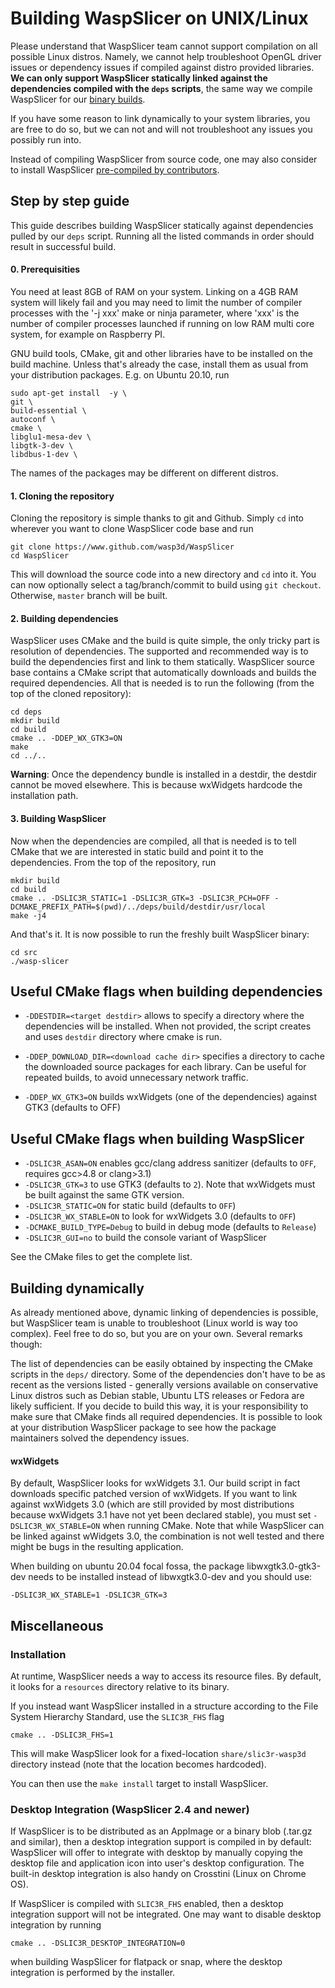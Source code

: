 
# Building WaspSlicer on UNIX/Linux

Please understand that WaspSlicer team cannot support compilation on all possible Linux distros. Namely, we cannot help troubleshoot OpenGL driver issues or dependency issues if compiled against distro provided libraries. **We can only support WaspSlicer statically linked against the dependencies compiled with the `deps` scripts**, the same way we compile WaspSlicer for our [binary builds](https://github.com/wasp3d/WaspSlicer/releases).

If you have some reason to link dynamically to your system libraries, you are free to do so, but we can not and will not troubleshoot any issues you possibly run into.

Instead of compiling WaspSlicer from source code, one may also consider to install WaspSlicer [pre-compiled by contributors](https://github.com/wasp3d/WaspSlicer/wiki/WaspSlicer-on-Linux---binary-distributions).

## Step by step guide

This guide describes building WaspSlicer statically against dependencies pulled by our `deps` script. Running all the listed commands in order should result in successful build.

#### 0. Prerequisities

You need at least 8GB of RAM on your system. Linking on a 4GB RAM system will likely fail and you may need to limit the number of compiler processes with the '-j xxx' make or ninja parameter, where 'xxx' is the number of compiler processes launched if running on low RAM multi core system, for example on Raspberry PI.

GNU build tools, CMake, git and other libraries have to be installed on the build machine.
Unless that's already the case, install them as usual from your distribution packages.
E.g. on Ubuntu 20.10, run
```shell
sudo apt-get install  -y \
git \
build-essential \
autoconf \
cmake \
libglu1-mesa-dev \
libgtk-3-dev \
libdbus-1-dev \

```
The names of the packages may be different on different distros.

#### 1. Cloning the repository


Cloning the repository is simple thanks to git and Github. Simply `cd` into wherever you want to clone WaspSlicer code base and run
```
git clone https://www.github.com/wasp3d/WaspSlicer
cd WaspSlicer
```
This will download the source code into a new directory and `cd` into it. You can now optionally select a tag/branch/commit to build using `git checkout`. Otherwise, `master` branch will be built.


#### 2. Building dependencies

WaspSlicer uses CMake and the build is quite simple, the only tricky part is resolution of dependencies. The supported and recommended way is to build the dependencies first and link to them statically. WaspSlicer source base contains a CMake script that automatically downloads and builds the required dependencies. All that is needed is to run the following (from the top of the cloned repository):

    cd deps
    mkdir build
    cd build
    cmake .. -DDEP_WX_GTK3=ON
    make
    cd ../..


**Warning**: Once the dependency bundle is installed in a destdir, the destdir cannot be moved elsewhere. This is because wxWidgets hardcode the installation path.


#### 3. Building WaspSlicer

Now when the dependencies are compiled, all that is needed is to tell CMake that we are interested in static build and point it to the dependencies. From the top of the repository, run

    mkdir build
    cd build
    cmake .. -DSLIC3R_STATIC=1 -DSLIC3R_GTK=3 -DSLIC3R_PCH=OFF -DCMAKE_PREFIX_PATH=$(pwd)/../deps/build/destdir/usr/local
    make -j4

And that's it. It is now possible to run the freshly built WaspSlicer binary:

    cd src
    ./wasp-slicer




## Useful CMake flags when building dependencies

- `-DDESTDIR=<target destdir>` allows to specify a directory where the dependencies will be installed. When not provided, the script creates and uses `destdir` directory where cmake is run.

- `-DDEP_DOWNLOAD_DIR=<download cache dir>` specifies a directory to cache the downloaded source packages for each library. Can be useful for repeated builds, to avoid unnecessary network traffic.

- `-DDEP_WX_GTK3=ON` builds wxWidgets (one of the dependencies) against GTK3 (defaults to OFF)


## Useful CMake flags when building WaspSlicer
- `-DSLIC3R_ASAN=ON` enables gcc/clang address sanitizer (defaults to `OFF`, requires gcc>4.8 or clang>3.1)
- `-DSLIC3R_GTK=3` to use GTK3 (defaults to `2`). Note that wxWidgets must be built against the same GTK version.
- `-DSLIC3R_STATIC=ON` for static build (defaults to `OFF`)
- `-DSLIC3R_WX_STABLE=ON` to look for wxWidgets 3.0 (defaults to `OFF`)
- `-DCMAKE_BUILD_TYPE=Debug` to build in debug mode (defaults to `Release`)
- `-DSLIC3R_GUI=no` to build the console variant of WaspSlicer

See the CMake files to get the complete list.



## Building dynamically

As already mentioned above, dynamic linking of dependencies is possible, but WaspSlicer team is unable to troubleshoot (Linux world is way too complex). Feel free to do so, but you are on your own. Several remarks though:

The list of dependencies can be easily obtained by inspecting the CMake scripts in the `deps/` directory. Some of the dependencies don't have to be as recent as the versions listed - generally versions available on conservative Linux distros such as Debian stable, Ubuntu LTS releases or Fedora are likely sufficient. If you decide to build this way, it is your responsibility to make sure that CMake finds all required dependencies. It is possible to look at your distribution WaspSlicer package to see how the package maintainers solved the dependency issues.

#### wxWidgets
By default, WaspSlicer looks for wxWidgets 3.1. Our build script in fact downloads specific patched version of wxWidgets. If you want to link against wxWidgets 3.0 (which are still provided by most distributions because wxWidgets 3.1 have not yet been declared stable), you must set `-DSLIC3R_WX_STABLE=ON` when running CMake. Note that while WaspSlicer can be linked against wWidgets 3.0, the combination is not well tested and there might be bugs in the resulting application. 

When building on ubuntu 20.04 focal fossa, the package libwxgtk3.0-gtk3-dev needs to be installed instead of libwxgtk3.0-dev and you should use:
```
-DSLIC3R_WX_STABLE=1 -DSLIC3R_GTK=3
``` 

## Miscellaneous

### Installation

At runtime, WaspSlicer needs a way to access its resource files. By default, it looks for a `resources` directory relative to its binary.

If you instead want WaspSlicer installed in a structure according to the File System Hierarchy Standard, use the `SLIC3R_FHS` flag

    cmake .. -DSLIC3R_FHS=1

This will make WaspSlicer look for a fixed-location `share/slic3r-wasp3d` directory instead (note that the location becomes hardcoded).

You can then use the `make install` target to install WaspSlicer.

### Desktop Integration (WaspSlicer 2.4 and newer)

If WaspSlicer is to be distributed as an AppImage or a binary blob (.tar.gz and similar), then a desktop integration support is compiled in by default: WaspSlicer will offer to integrate with desktop by manually copying the desktop file and application icon into user's desktop configuration. The built-in desktop integration is also handy on Crosstini (Linux on Chrome OS).

If WaspSlicer is compiled with `SLIC3R_FHS` enabled, then a desktop integration support will not be integrated. One may want to disable desktop integration by running
    
    cmake .. -DSLIC3R_DESKTOP_INTEGRATION=0
    
when building WaspSlicer for flatpack or snap, where the desktop integration is performed by the installer.
